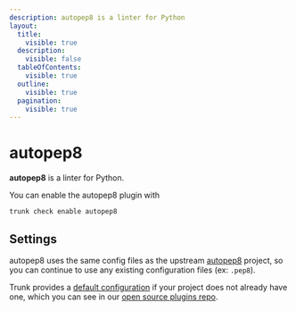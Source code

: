 ```yaml
---
description: autopep8 is a linter for Python
layout:
  title:
    visible: true
  description:
    visible: false
  tableOfContents:
    visible: true
  outline:
    visible: true
  pagination:
    visible: true
---
```


# autopep8

**autopep8** is a linter for Python.

You can enable the autopep8 plugin with

```shell
trunk check enable autopep8
```

## Settings


autopep8 uses the same config files as the
upstream [autopep8](https://github.com/hhatto/autopep8#readme) project, so you can continue to use any
existing configuration files (ex: `.pep8`).
    

Trunk provides a [default configuration](https://github.com/trunk-io/plugins/tree/main/linters/autopep8) if your project does not already have one,
which you can see in our [open source plugins repo](https://github.com/trunk-io/plugins/tree/main).
